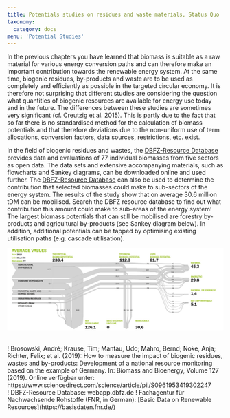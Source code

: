 ```yaml
---
title: Potentials studies on residues and waste materials, Status Quo
taxonomy:
  category: docs
menu: 'Potential Studies'
---
```


In the previous chapters you have learned that biomass is suitable as a raw material for various energy conversion paths and can therefore make an important contribution towards the renewable energy system. At the same time, biogenic residues, by-products and waste are to be used as completely and efficiently as possible in the targeted circular economy. It is therefore not surprising that different studies are considering the question what quantities of biogenic resources are available for energy use today and in the future. The differences between these studies are sometimes very significant (cf. Creutzig et al. 2015). This is partly due to the fact that so far there is no standardised method for the calculation of biomass potentials and that therefore deviations due to the non-uniform use of term allocations, conversion factors, data sources, restrictions, etc. exist.

In the field of biogenic residues and wastes, the [DBFZ-Resource Database](webapp.dbfz.de) provides data and evaluations of 77 individual biomasses from five sectors as open data. The data sets and extensive accompanying materials, such as flowcharts and Sankey diagrams, can be downloaded online and used further. The [DBFZ-Resource Database](webapp.dbfz.de) can also be used to determine the contribution that selected biomasses could make to sub-sectors of the energy system. The results of the study show that on average 30.6 million tDM can be mobilised. Search the DBFZ resource database to find out what contribution this amount could make to sub-areas of the energy system! The largest biomass potentials that can still be mobilised are forestry by-products and agricultural by-products (see Sankey diagram below). In addition, additional potentials can be tapped by optimising existing utilisation paths (e.g. cascade utilisation). 

![](Skript_DBFZ_Rohstoffpotenziale_en.png?lightbox=800&resize=700&classes=caption "Biomass residue potentials and their current utilisation (in German). Source: Brosowski et al. 2019")

 <br>
! Brosowski, André; Krause, Tim; Mantau, Udo; Mahro, Bernd; Noke, Anja; Richter, Felix; et al. (2019): How to measure the impact of biogenic residues, wastes and by-products: Development of a national resource monitoring based on the example of Germany. In: Biomass and Bioenergy, Volume 127 (2019). Online verfügbar unter: https://www.sciencedirect.com/science/article/pii/S0961953419302247 <br>
! DBFZ-Resource Database: webapp.dbfz.de
! Fachagentur für Nachwachsende Rohstoffe (FNR, in German): [Basic Data on Renewable Resources](https://basisdaten.fnr.de/)
